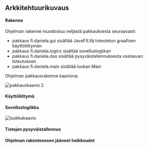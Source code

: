 ## Arkkitehtuurikuvaus ##

#### Rakenne ####

Ohjelman rakenne muodostuu neljästä pakkauksesta seuraavasti:

- pakkaus fi.daniela.gui sisältää JavaFX:llä toteutetun graafisen käyttöliittymän
- pakkaus fi.daniela.logics sisältää sovelluslogiikan
- pakkaus fi.daniela.dao sisältää pysyväistallennuksesta vastaavan toteutuksen
- pakkaus fi.daniela.main sisältää luokan Main

Ohjelman pakkausrakenne kaaviona:

![pakkauskaavio 2](https://user-images.githubusercontent.com/36673150/39534835-30c6f176-4e3b-11e8-8ab8-927c89b8e9aa.jpg)

#### Käyttöliittymä ####

#### Sovelluslogiikka ####

![luokkakaavio](https://user-images.githubusercontent.com/36673150/39197906-61d66bf0-47ee-11e8-990c-33fbfbeed084.png)

#### Tietojen pysyväistallennus ####

#### Ohjelman rakenteeseen jääneet heikkoudet ####
